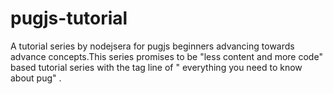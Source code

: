 # pugjs-tutorial
A tutorial series by nodejsera for pugjs beginners advancing towards advance concepts.This series promises to be "less content and more code" based tutorial series with the tag line of " everything you need to know about pug" . 
